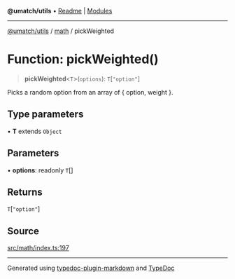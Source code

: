 **@umatch/utils** • [Readme](../../index.md) \| [Modules](../../modules.md)

***

[@umatch/utils](../../modules.md) / [math](../index.md) / pickWeighted

# Function: pickWeighted()

> **pickWeighted**\<`T`\>(`options`): `T`\[`"option"`\]

Picks a random option from an array of { option, weight }.

## Type parameters

• **T** extends `Object`

## Parameters

• **options**: readonly `T`[]

## Returns

`T`\[`"option"`\]

## Source

[src/math/index.ts:197](https://github.com/umatch-oficial/utils/blob/7369e19/src/math/index.ts#L197)

***

Generated using [typedoc-plugin-markdown](https://www.npmjs.com/package/typedoc-plugin-markdown) and [TypeDoc](https://typedoc.org/)
